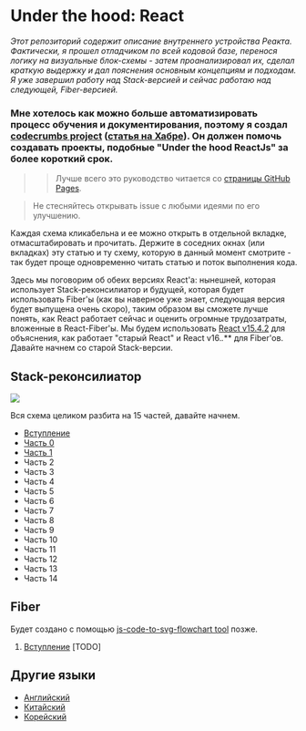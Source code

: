 # Under the hood: React
<em> Этот репозиторий содержит описание внутреннего устройства Реакта. Фактически, я прошел отладчиком по всей кодовой базе, перенося логику на визуальные блок-схемы - затем проанализировал их, сделал краткую выдержку и дал пояснения основным концепциям и подходам. Я уже завершил работу над Stack-версией и сейчас работаю над следующей, Fiber-версией.  </em>

### Мне хотелось как можно больше автоматизировать процесс обучения и документирования, поэтому я создал [codecrumbs project](https://github.com/Bogdan-Lyashenko/codecrumbs) ([статья на Хабре](https://habr.com/ru/post/440786/)). Он должен помочь создавать проекты, подобные "Under the hood ReactJs" за более короткий срок.

>> Лучше всего это руководство читается со [страницы GitHub Pages](https://bogdan-lyashenko.github.io/Under-the-hood-ReactJS/).

> Не стесняйтесь открывать issue с любыми идеями по его улучшению.

Каждая схема кликабельна и ее можно открыть в отдельной вкладке, отмасштабировать и прочитать. Держите в соседних окнах (или вкладках) эту статью и ту схему, которую в данный момент смотрите - так будет проще одновременно читать статью и поток выполнения кода.

Здесь мы поговорим об обеих версиях React'а: нынешней, которая использует Stack-реконсилиатор и будущей, которая будет использовать Fiber'ы (как вы наверное уже знает, следующая версия будет выпущена очень скоро), таким образом вы сможете лучше понять, как React работает сейчас и оценить огромные трудозатраты, вложенные в React-Fiber'ы. Мы будем использовать [React v15.4.2](https://github.com/facebook/react/tree/v15.4.2) для объяснения, как работает "старый React" и React v16.*.*** для Fiber'ов. Давайте начнем со старой Stack-версии.

## Stack-реконсилиатор
[![](../../../../stack/images/intro/all-page-stack-reconciler-25-scale.jpg)](../../../../stack/images/intro/all-page-stack-reconciler.svg)

Вся схема целиком разбита на 15 частей, давайте начнем.

* [Вступление](./Intro.md)
* [Часть 0](../../../../stack/book/Part-0.md)
* [Часть 1](../../../../stack/book/Part-1.md)
* Часть 2
* Часть 3
* Часть 4
* Часть 5
* Часть 6
* Часть 7
* Часть 8
* Часть 9
* Часть 10
* Часть 11
* Часть 12
* Часть 13
* Часть 14



## Fiber
Будет создано с помощью [js-code-to-svg-flowchart tool](https://github.com/Bogdan-Lyashenko/js-code-to-svg-flowchart) позже. 
1. [Вступление](../../../../fiber/book/Intro.md) [TODO]



## Другие языки
- [Английский](../../../book/Intro.md)
- [Китайский](../../chinese/book/Intro.md)
- [Корейский](../../korean/book/Intro.md)
